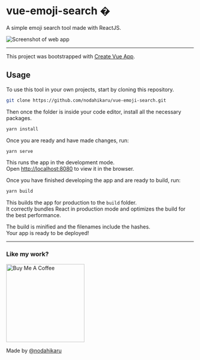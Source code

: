 # vue-emoji-search �

A simple emoji search tool made with ReactJS.

![Screenshot of web app](https://2s9e3bif52.execute-api.eu-central-1.amazonaws.com/production/screenshot?url=https%3A%2F%2Fbraydentw.github.io%2Freact-emoji-search&color=66abf2)

---

This project was bootstrapped with [Create Vue App](https://cli.vuejs.org/zh/guide/creating-a-project.html).

## Usage

To use this tool in your own projects, start by cloning this repository.

```sh
git clone https://github.com/nodahikaru/vue-emoji-search.git
```

Then once the folder is inside your code editor, install all the necessary packages.

```sh
yarn install
```

Once you are ready and have made changes, run:

```sh
yarn serve
```

This runs the app in the development mode.<br />
Open [http://localhost:8080](http://localhost:8080) to view it in the browser.

Once you have finished developing the app and are ready to build, run:

```sh
yarn build
```

This builds the app for production to the `build` folder.<br />
It correctly bundles React in production mode and optimizes the build for the best performance.

The build is minified and the filenames include the hashes.<br />
Your app is ready to be deployed!

---

### Like my work?

<a href="https://www.buymeacoffee.com/nodahikaru" target="_blank"><img src="https://cdn.buymeacoffee.com/buttons/v2/default-yellow.png" alt="Buy Me A Coffee" width="210" ></a>

Made by [@nodahikaru](https://github.com/nodahikaru)
